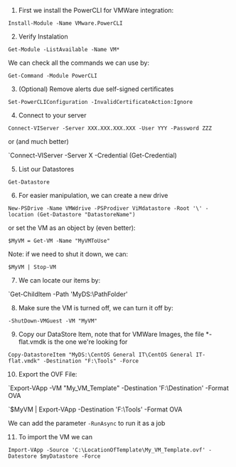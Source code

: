 
1. First we install the PowerCLI for VMWare integration:

`Install-Module -Name VMware.PowerCLI`

2. Verify Instalation

`Get-Module -ListAvailable -Name VM*`

We can check all the commands we can use by:

`Get-Command -Module PowerCLI`

3. (Optional) Remove alerts due self-signed certificates

`Set-PowerCLIConfiguration -InvalidCertificateAction:Ignore`

4. Connect to your server

`Connect-VIServer -Server XXX.XXX.XXX.XXX -User YYY -Password ZZZ`

or (and much better)

`Connect-VIServer -Server X -Credential (Get-Credential)

5. List our Datastores

`Get-Datastore`

6. For easier manipulation, we can create a new drive

`New-PSDrive -Name VMWdrive -PSProdiver ViMdatastore -Root '\' -location (Get-Datastore "DatastoreName")`

or set the VM as an object by (even better):

`$MyVM = Get-VM -Name "MyVMToUse"`

Note: if we need to shut it down, we can:

`$MyVM | Stop-VM`

7. We can locate our items by:

`Get-ChildItem -Path 'MyDS:\PathFolder\'

8. Make sure the VM is turned off, we can turn it off by:

`-ShutDown-VMGuest -VM "MyVM"` 

9. Copy our DataStore Item, note that for VMWare Images, the file *-flat.vmdk is the one we're looking for

`Copy-DatastoreItem "MyDS:\CentOS General IT\CentOS General IT-flat.vmdk" -Destination "F:\Tools" -Force`

10. Export the OVF File:

`Export-VApp -VM "My_VM_Template" -Destination 'F:\Destination' -Format OVA

`$MyVM | Export-VApp -Destination 'F:\Tools' -Format OVA 

We can add the parameter `-RunAsync` to run it as a job

11. To import the VM we can 

`Import-VApp -Source 'C:\LocationOfTemplate\My_VM_Template.ovf' -Datestore $myDatastore -Force`